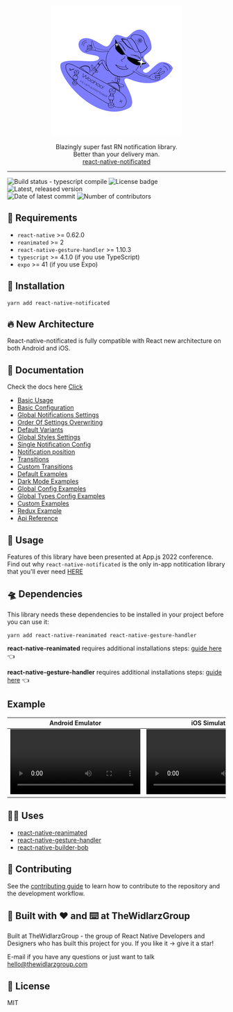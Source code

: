 <p align="center">
  <img alt="react-native-notificated" src="https://github.com/TheWidlarzGroup/react-native-notificated/blob/master/docs/static/img/notificated_logo_small.png?raw=true">
</p>
<p align="center">
  Blazingly super fast RN notification library.<br />
  Better than your delivery man. <br/>
  <a href="https://thewidlarzgroup.github.io/react-native-notificated/">react-native-notificated</a>
</p>

---

![Build status - typescript compile](https://img.shields.io/github/workflow/status/TheWidlarzGroup/react-native-notificated/TypeScript)
![License badge](https://img.shields.io/npm/l/react-native-notificated)
<br />
![Latest, released version](https://img.shields.io/github/v/release/TheWidlarzGroup/react-native-notificated)
<br />
![Date of latest commit](https://img.shields.io/github/last-commit/TheWidlarzGroup/react-native-notificated)
![Number of contributors](https://img.shields.io/github/contributors/TheWidlarzGroup/react-native-notificated)

## 🏹 Requirements

- `react-native` >= 0.62.0
- `reanimated` >= 2
- `react-native-gesture-handler` >= 1.10.3
- `typescript` >= 4.1.0 (if you use TypeScript)
- `expo` >= 41 (if you use Expo)

## 🚀 Installation

```shell
yarn add react-native-notificated
```

## 🔥 New Architecture

React-native-notificated is fully compatible with React new architecture on both Android and iOS.

## 📖 Documentation

Check the docs here [Click](https://thewidlarzgroup.github.io/react-native-notificated/)

- [Basic Usage](https://thewidlarzgroup.github.io/react-native-notificated/docs/intro/basics/basic-usage)
- [Basic Configuration](https://thewidlarzgroup.github.io/react-native-notificated/docs/intro/basics/basic-configuration)
- [Global Notifications Settings](https://thewidlarzgroup.github.io/react-native-notificated/docs/intro/comprehensive-configuration/global-notifications-settings)
- [Order Of Settings Overwriting](https://thewidlarzgroup.github.io/react-native-notificated/docs/intro/comprehensive-configuration/order-of-settings-overwriting)
- [Default Variants](https://thewidlarzgroup.github.io/react-native-notificated/docs/intro/default-variants-config/default-variants)
- [Global Styles Settings](https://thewidlarzgroup.github.io/react-native-notificated/docs/intro/default-variants-config/global-config)
- [Single Notification Config](https://thewidlarzgroup.github.io/react-native-notificated/docs/intro/default-variants-config/props-config)
- [Notification position](https://thewidlarzgroup.github.io/react-native-notificated/docs/intro/default-variants-config/position)
- [Transitions](https://thewidlarzgroup.github.io/react-native-notificated/docs/intro/animations/changing-transitions)
- [Custom Transitions](https://thewidlarzgroup.github.io/react-native-notificated/docs/intro/animations/custom-transitions)
- [Default Examples](https://thewidlarzgroup.github.io/react-native-notificated/docs/intro/examples/default-examples)
- [Dark Mode Examples](https://thewidlarzgroup.github.io/react-native-notificated/docs/intro/examples/dark-mode-examples)
- [Global Config Examples](https://thewidlarzgroup.github.io/react-native-notificated/docs/intro/examples/global-config-examples)
- [Global Types Config Examples](https://thewidlarzgroup.github.io/react-native-notificated/docs/intro/examples/global-types-config-examples)
- [Custom Examples](https://thewidlarzgroup.github.io/react-native-notificated/docs/intro/examples/custom-examples)
- [Redux Example](https://thewidlarzgroup.github.io/react-native-notificated/docs/intro/examples/redux-example)
- [Api Reference](https://thewidlarzgroup.github.io/react-native-notificated/docs/api/apiReference)

## 🎯 Usage

Features of this library have been presented at App.js 2022 conference. Find out why `react-native-notificated` is the only in-app notitication library that you'll ever need [HERE](https://youtu.be/LDeTWZDDtiM)

## 🛸 Dependencies

This library needs these dependencies to be installed in your project before you can use it:

```shell
yarn add react-native-reanimated react-native-gesture-handler
```

**react-native-reanimated** requires additional installations
steps: [guide here](https://docs.swmansion.com/react-native-reanimated/docs/fundamentals/installation) 👈

**react-native-gesture-handler** requires additional installations
steps: [guide here](https://docs.swmansion.com/react-native-gesture-handler/docs/) 👈

## Example

|                                                      Android Emulator                                                       |                                                        iOS Simulator                                                        |
| :-------------------------------------------------------------------------------------------------------------------------: | :-------------------------------------------------------------------------------------------------------------------------: |
| <video src="https://user-images.githubusercontent.com/62747088/171445996-7e83ffc2-80a2-4a03-a972-3b4e26c878ad.mp4"></video> | <video src="https://user-images.githubusercontent.com/62747088/171443943-e0f897c2-ed11-42cd-95a7-9cf75d8cc115.mp4"></video> |

## 💪🏽 Uses

- [react-native-reanimated](https://github.com/software-mansion/react-native-reanimated)
- [react-native-gesture-handler](https://github.com/software-mansion/react-native-gesture-handler)
- [react-native-builder-bob](https://github.com/callstack/react-native-builder-bob)

## 🥂 Contributing

See the [contributing guide](CONTRIBUTING.md) to learn how to contribute to the repository and the development workflow.

## 🏢 Built with ♥️ and ⌨️ at TheWidlarzGroup

Built at TheWidlarzGroup - the group of React Native Developers and Designers who has built this project for you.
If you like it -> give it a star!

E-mail if you have any questions or just want to talk <hello@thewidlarzgroup.com>

## 🏢 License

MIT
